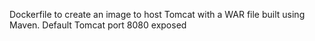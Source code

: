 Dockerfile to create an image to host Tomcat with a WAR file built using Maven.
Default Tomcat port 8080 exposed
